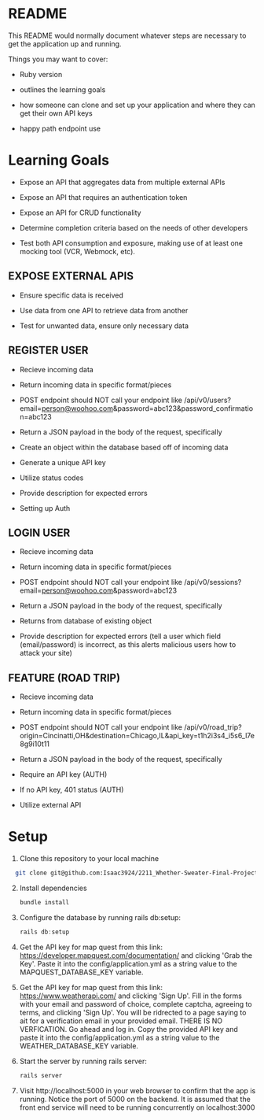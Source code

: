 # README

This README would normally document whatever steps are necessary to get the
application up and running.

Things you may want to cover:

* Ruby version

* outlines the learning goals

* how someone can clone and set up your application and where they can get their own API keys

* happy path endpoint use

# Learning Goals

* Expose an API that aggregates data from multiple external APIs

* Expose an API that requires an authentication token

* Expose an API for CRUD functionality

* Determine completion criteria based on the needs of other developers

* Test both API consumption and exposure, making use of at least one mocking tool (VCR, Webmock, etc).

## EXPOSE EXTERNAL APIS

* Ensure specific data is received

* Use data from one API to retrieve data from another

* Test for unwanted data, ensure only necessary data

## REGISTER USER

* Recieve incoming data

* Return incoming data in specific format/pieces

* POST endpoint should NOT call your endpoint like /api/v0/users?email=person@woohoo.com&password=abc123&password_confirmation=abc123

* Return a JSON payload in the body of the request, specifically

* Create an object within the database based off of incoming data

* Generate a unique API key

* Utilize status codes

* Provide description for expected errors

* Setting up Auth

## LOGIN USER

* Recieve incoming data

* Return incoming data in specific format/pieces

* POST endpoint should NOT call your endpoint like /api/v0/sessions?email=person@woohoo.com&password=abc123

* Return a JSON payload in the body of the request, specifically

* Returns from database of existing object

* Provide description for expected errors (tell a user which field (email/password) is incorrect, as this alerts malicious users how to attack your site)

## FEATURE (ROAD TRIP)

* Recieve incoming data

* Return incoming data in specific format/pieces

* POST endpoint should NOT call your endpoint like /api/v0/road_trip?origin=Cincinatti,OH&destination=Chicago,IL&api_key=t1h2i3s4_i5s6_l7e8g9i10t11

* Return a JSON payload in the body of the request, specifically

* Require an API key (AUTH)

* If no API key, 401 status (AUTH)

* Utilize external API

# Setup

1. Clone this repository to your local machine 
 ```sh
   git clone git@github.com:Isaac3924/2211_Whether-Sweater-Final-Project.git
   ```

2. Install dependencies
   ```sh
   bundle install
   ```
3. Configure the database by running rails db:setup:
   ```js
   rails db:setup
   ```

4. Get the API key for map quest from this link: https://developer.mapquest.com/documentation/ and clicking 'Grab the Key'. Paste it into the config/application.yml as a string value to the MAPQUEST_DATABASE_KEY variable.

5. Get the API key for map quest from this link: https://www.weatherapi.com/ and clicking 'Sign Up'. Fill in the forms with your email and password of choice, complete captcha, agreeing to terms, and clicking 'Sign Up'. You will be ridrected to a page saying to ait for a verification email in your provided email. THERE IS NO VERFICATION. Go ahead and log in. Copy the provided API key and paste it into the config/application.yml as a string value to the WEATHER_DATABASE_KEY variable.

6. Start the server by running rails server:
   ```js
   rails server
   ```
7. Visit http://localhost:5000 in your web browser to confirm that the app is running. Notice the port of 5000 on the backend. It is assumed that the front end service will need to be running concurrently on localhost:3000
